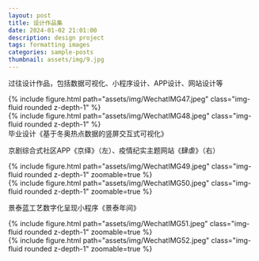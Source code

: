```yaml
---
layout: post
title: 设计作品集
date: 2024-01-02 21:01:00
description: design project
tags: formatting images
categories: sample-posts
thumbnail: assets/img/9.jpg
---
```

过往设计作品，包括数据可视化、小程序设计、APP设计、网站设计等

<div class="row mt-3">
    <div class="col-sm mt-3 mt-md-0">
        {% include figure.html path="assets/img/WechatIMG47.jpeg" class="img-fluid rounded z-depth-1" %}
    </div>
    <div class="col-sm mt-3 mt-md-0">
        {% include figure.html path="assets/img/WechatIMG48.jpeg" class="img-fluid rounded z-depth-1" %}
    </div>
</div>
<div class="caption">
    毕业设计《基于冬奥热点数据的竖屏交互式可视化》
</div>

京剧综合式社区APP《京绎》（左）、疫情纪实主题网站《肆虐》（右）

<div class="row mt-3">
    <div class="col-sm mt-3 mt-md-0">
        {% include figure.html path="assets/img/WechatIMG49.jpeg" class="img-fluid rounded z-depth-1" zoomable=true %}
    </div>
    <div class="col-sm mt-3 mt-md-0">
        {% include figure.html path="assets/img/WechatIMG50.jpeg" class="img-fluid rounded z-depth-1" zoomable=true %}
    </div>
</div>

景泰蓝工艺数字化呈现小程序《景泰年间》

<div class="row mt-3">
    <div class="col-sm mt-3 mt-md-0">
        {% include figure.html path="assets/img/WechatIMG51.jpeg" class="img-fluid rounded z-depth-1" zoomable=true %}
    </div>
    <div class="col-sm mt-3 mt-md-0">
        {% include figure.html path="assets/img/WechatIMG52.jpeg" class="img-fluid rounded z-depth-1" zoomable=true %}
    </div>
</div>
